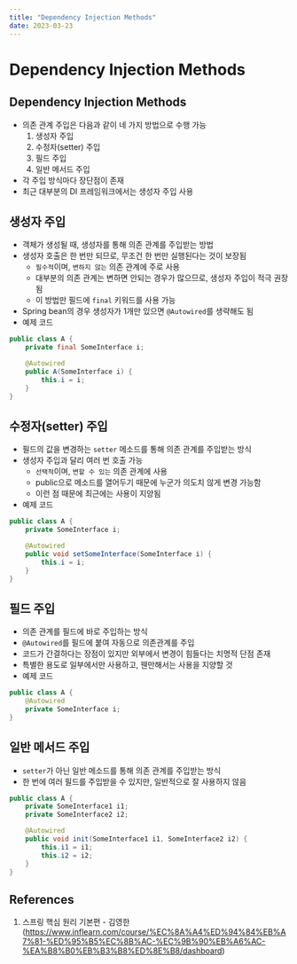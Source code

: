 ```yaml
---
title: "Dependency Injection Methods"
date: 2023-03-23
---
```


# Dependency Injection Methods

## Dependency Injection Methods

- 의존 관계 주입은 다음과 같이 네 가지 방법으로 수행 가능
  1.  생성자 주입
  2.  수정자(setter) 주입
  3.  필드 주입
  4.  일반 메서드 주입
- 각 주입 방식마다 장단점이 존재
- 최근 대부분의 DI 프레임워크에서는 생성자 주입 사용

## 생성자 주입

- 객체가 생성될 때, 생성자를 통해 의존 관계를 주입받는 방법
- 생성자 호출은 한 번만 되므로, 무조건 한 번만 실행된다는 것이 보장됨
  - `필수적`이며, `변하지 않는` 의존 관계에 주로 사용
  - 대부분의 의존 관계는 변하면 안되는 경우가 많으므로, 생성자 주입이 적극 권장됨
  - 이 방법만 필드에 `final` 키워드를 사용 가능
- Spring bean의 경우 생성자가 1개만 있으면 `@Autowired`를 생략해도 됨
- 예제 코드

```Java
public class A {
    private final SomeInterface i;

    @Autowired
    public A(SomeInterface i) {
        this.i = i;
    }
}
```

## 수정자(setter) 주입

- 필드의 값을 변경하는 `setter` 메소드를 통해 의존 관계를 주입받는 방식
- 생성자 주입과 달리 여러 번 호출 가능
  - `선택적`이며, `변할 수 있는` 의존 관계에 사용
  - public으로 메소드를 열어두기 때문에 누군가 의도치 않게 변경 가능함
  - 이런 점 때문에 최근에는 사용이 지양됨
- 예제 코드

```Java
public class A {
    private SomeInterface i;

    @Autowired
    public void setSomeInterface(SomeInterface i) {
        this.i = i;
    }
}
```

## 필드 주입

- 의존 관계를 필드에 바로 주입하는 방식
- `@Autowired`를 필드에 붙여 자동으로 의존관계를 주입
- 코드가 간결하다는 장점이 있지만 외부에서 변경이 힘들다는 치명적 단점 존재
- 특별한 용도로 일부에서만 사용하고, 웬만해서는 사용을 지양할 것
- 예제 코드

```Java
public class A {
    @Autowired
    private SomeInterface i;
}
```

## 일반 메서드 주입

- `setter`가 아닌 일반 메소드를 통해 의존 관계를 주입받는 방식
- 한 번에 여러 필드를 주입받을 수 있지만, 일반적으로 잘 사용하지 않음

```Java
public class A {
    private SomeInterface1 i1;
    private SomeInterface2 i2;

    @Autowired
    public void init(SomeInterface1 i1, SomeInterface2 i2) {
        this.i1 = i1;
        this.i2 = i2;
    }
}
```

## References

1. 스프링 핵심 원리 기본편 - 김영한 (https://www.inflearn.com/course/%EC%8A%A4%ED%94%84%EB%A7%81-%ED%95%B5%EC%8B%AC-%EC%9B%90%EB%A6%AC-%EA%B8%B0%EB%B3%B8%ED%8E%B8/dashboard)
